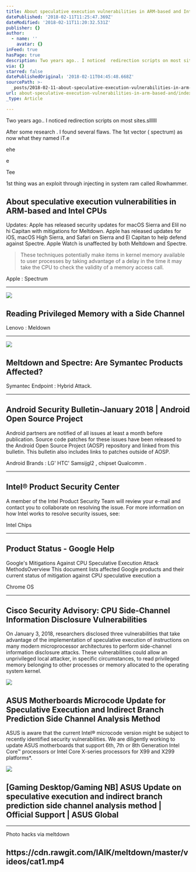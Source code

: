 ```yaml
---
title: About speculative execution vulnerabilities in ARM-based and Intel CPUs
datePublished: '2018-02-11T11:25:47.369Z'
dateModified: '2018-02-11T11:20:32.531Z'
publisher: {}
author:
  - name: ''
    avatar: {}
inFeed: true
hasPage: true
description: Two years ago.. I noticed  redirection scripts on most sites.sllllll
via: {}
starred: false
datePublishedOriginal: '2018-02-11T04:45:48.668Z'
sourcePath: >-
  _posts/2018-02-11-about-speculative-execution-vulnerabilities-in-arm-based-and.md
url: about-speculative-execution-vulnerabilities-in-arm-based-and/index.html
_type: Article

---
```

Two years ago.. I noticed redirection scripts on most sites.sllllll

After some research . I found several flaws. The 1st vector ( spectrum) as now what they named iT.e

ehe

e

Tee

1st thing was an exploit through injecting in system ram called Rowhammer.

<article style=""><h1>About speculative execution vulnerabilities in ARM-based and Intel CPUs</h1><p>Updates: Apple has released security updates for macOS Sierra and EliI no hi Capitan with mitigations for Meltdown. Apple has released updates for iOS, macOS High Sierra, and Safari on Sierra and El Capitan to help defend against Spectre. Apple Watch is unaffected by both Meltdown and Spectre.</p></article>

> These techniques potentially make items in kernel memory available to user processes by taking advantage of a delay in the time it may take the CPU to check the validity of a memory access call.

Apple : Spectrum

---

<article style=""><img src="https://s3-us-west-2.amazonaws.com/the-grid-img/p/66a86e4b16b32d42128149d718fdeef639d81fc0.png" /><h1>Reading Privileged Memory with a Side Channel</h1></article>

Lenovo : Meldown

---

<article style=""><img src="https://s3-us-west-2.amazonaws.com/the-grid-img/p/8081ba2702c187847e563286e46c644f88ca1799.png" /><h1>Meltdown and Spectre: Are Symantec Products Affected?</h1></article>

Symantec Endpoint : Hybrid Attack.

---

<article style=""><h1>Android Security Bulletin-January 2018 | Android Open Source Project</h1><p>Android partners are notified of all issues at least a month before publication. Source code patches for these issues have been released to the Android Open Source Project (AOSP) repository and linked from this bulletin. This bulletin also includes links to patches outside of AOSP.</p></article>

Android Brands : LG' HTC' Samsijgl2 , chipset Qualcomm .

---

<article style=""><h1>Intel® Product Security Center</h1><p>A member of the Intel Product Security Team will review your e-mail and contact you to collaborate on resolving the issue. For more information on how Intel works to resolve security issues, see:</p></article>

Intel Chips

---

<article style=""><h1>Product Status - Google Help</h1><p>Google's Mitigations Against CPU Speculative Execution Attack MethodsOverview This document lists affected Google products and their current status of mitigation against CPU speculative execution a</p></article>

Chrome OS

---

<article style=""><h1>Cisco Security Advisory: CPU Side-Channel Information Disclosure Vulnerabilities</h1><p>On January 3, 2018, researchers disclosed three vulnerabilities that take advantage of the implementation of speculative execution of instructions on many modern microprocessor architectures to perform side-channel information disclosure attacks. These vulnerabilities could allow an unprivileged local attacker, in specific circumstances, to read privileged memory belonging to other processes or memory allocated to the operating system kernel.</p></article>

<article style=""><img src="https://s3-us-west-2.amazonaws.com/the-grid-img/p/d97a719776af65ef0e3de7b2228b593e35d4443f.png" /><h1>ASUS Motherboards Microcode Update for Speculative Execution and Indirect Branch Prediction Side Channel Analysis Method</h1><p>ASUS is aware that the current Intel® microcode version might be subject to recently identified security vulnerabilities. We are diligently working to update ASUS motherboards that support 6th, 7th or 8th Generation Intel Core™ processors or Intel Core X-series processors for X99 and X299 platforms*.</p></article>

<article style=""><img src="https://s3-us-west-2.amazonaws.com/the-grid-img/p/006fb858390d28f23c5851c3b71e9c5fa5a5ff6e.jpg" /><h1>[Gaming Desktop/Gaming NB] ASUS Update on speculative execution and indirect branch prediction side channel analysis method | Official Support | ASUS Global</h1></article>

---

Photo hacks via meltdown

<article style=""><h1>https://cdn.rawgit.com/IAIK/meltdown/master/videos/cat1.mp4</h1></article>